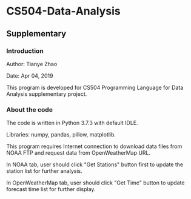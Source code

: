 # CS504-Data-Analysis

## Supplementary
### Introduction

Author: Tianye Zhao

Date: Apr 04, 2019

This program is developed for CS504 Programming Language for Data Analysis supplementary project.

### About the code

The code is written in Python 3.7.3 with default IDLE.

Libraries: numpy, pandas, pillow, matplotlib.

This program requires Internet connection to download data files from NOAA FTP and request data from OpenWeatherMap URL.

In NOAA tab, user should click "Get Stations" button first to update the station list for further analysis.

In OpenWeatherMap tab, user should click "Get Time" button to update forecast time list for further display.

